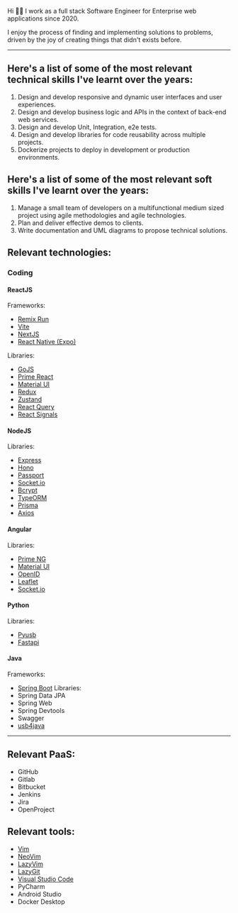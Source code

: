 Hi 👋🏻 
I work as a full stack Software Engineer for Enterprise web applications since 2020.

I enjoy the process of finding and implementing solutions to problems, driven by the joy of creating things that didn't exists before.

---

## Here's a list of some of the most relevant technical skills I've learnt over the years:
1. Design and develop responsive and dynamic user interfaces and user experiences.
2. Design and develop business logic and APIs in the context of back-end web services.
3. Design and develop Unit, Integration, e2e tests.
4. Design and develop libraries for code reusability across multiple projects.
5. Dockerize projects to deploy in development or production environments.

## Here's  a list of some of the most relevant soft skills I've learnt over the years:
1. Manage a small team of developers on a multifunctional medium sized project using agile methodologies and agile technologies.
2. Plan and deliver effective demos to clients.
3. Write documentation and UML diagrams to propose technical solutions.

## Relevant technologies:
### Coding
#### ReactJS
Frameworks:
- [Remix Run](https://github.com/remix-run/remix)
- [Vite](https://github.com/vitejs/vite)
- [NextJS](https://nextjs.org/)
- [React Native (Expo)](https://github.com/expo/expo)

Libraries:
- [GoJS](https://gojs.net/latest/index.html)
- [Prime React](https://primereact.org/)
- [Material UI](https://mui.com/)
- [Redux](https://github.com/reduxjs/redux)
- [Zustand](https://github.com/pmndrs/zustand)
- [React Query](https://github.com/TanStack/query)
- [React Signals](https://github.com/preactjs/signals)

#### NodeJS
Libraries:
- [Express](https://github.com/expressjs/express)
- [Hono](https://github.com/honojs/hono)
- [Passport](https://www.passportjs.org/)
- [Socket.io](https://socket.io/)
- [Bcrypt](https://github.com/dcodeIO/bcrypt.js)
- [TypeORM](https://github.com/typeorm/typeorm)
- [Prisma](https://github.com/prisma/prisma)
- [Axios](https://github.com/axios/axios)

#### Angular
Libraries:
- [Prime NG](https://primeng.org/)
- [Material UI](https://mui.com/)
- [OpenID](https://github.com/damienbod/angular-auth-oidc-client)
- [Leaflet](https://github.com/bluehalo/ngx-leaflet)
- [Socket.io](https://socket.io/)

#### Python
Libraries:
- [Pyusb](https://github.com/pyusb/pyusb)
- [Fastapi](https://github.com/fastapi)

#### Java
Frameworks:
- [Spring Boot](https://spring.io/projects/spring-boot) 
Libraries:
- Spring Data JPA
- Spring Web
- Spring Devtools
- Swagger
- [usb4java](https://github.com/usb4java/usb4java)

-----------

## Relevant PaaS:
- GitHub
- Gitlab
- Bitbucket
- Jenkins
- Jira
- OpenProject

## Relevant tools:
- [Vim](https://github.com/vim/vim)
- [NeoVim](https://github.com/neovim/neovim)
- [LazyVim](https://github.com/LazyVim/LazyVim)
- [LazyGit](https://github.com/jesseduffield/lazygit)
- [Visual Studio Code](https://github.com/microsoft/vscode)
- PyCharm
- Android Studio
- Docker Desktop
